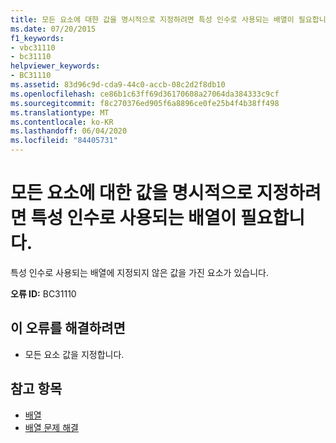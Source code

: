 ```yaml
---
title: 모든 요소에 대한 값을 명시적으로 지정하려면 특성 인수로 사용되는 배열이 필요합니다.
ms.date: 07/20/2015
f1_keywords:
- vbc31110
- bc31110
helpviewer_keywords:
- BC31110
ms.assetid: 83d96c9d-cda9-44c0-accb-08c2d2f8db10
ms.openlocfilehash: ce86b1c63ff69d36170608a27064da384333c9cf
ms.sourcegitcommit: f8c270376ed905f6a8896ce0fe25b4f4b38ff498
ms.translationtype: MT
ms.contentlocale: ko-KR
ms.lasthandoff: 06/04/2020
ms.locfileid: "84405731"
---
```

# <a name="arrays-used-as-attribute-arguments-are-required-to-explicitly-specify-values-for-all-elements"></a>모든 요소에 대한 값을 명시적으로 지정하려면 특성 인수로 사용되는 배열이 필요합니다.
특성 인수로 사용되는 배열에 지정되지 않은 값을 가진 요소가 있습니다.  
  
 **오류 ID:** BC31110  
  
## <a name="to-correct-this-error"></a>이 오류를 해결하려면  
  
- 모든 요소 값을 지정합니다.  
  
## <a name="see-also"></a>참고 항목

- [배열](../programming-guide/language-features/arrays/index.md)
- [배열 문제 해결](../programming-guide/language-features/arrays/troubleshooting-arrays.md)
